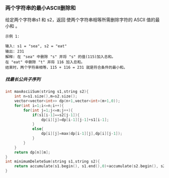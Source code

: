 ### 两个字符串的最小ASCII删除和

给定两个字符串s1 和 s2，返回 使两个字符串相等所需删除字符的 ASCII 值的最小和 。

 

```
示例 1:

输入: s1 = "sea", s2 = "eat"
输出: 231
解释: 在 "sea" 中删除 "s" 并将 "s" 的值(115)加入总和。
在 "eat" 中删除 "t" 并将 116 加入总和。
结束时，两个字符串相等，115 + 116 = 231 就是符合条件的最小和。
```



##### 找最长公共子序列

```c++
int maxAsciiSum(string s1,string s2){
	int n=s1.size(),m=s2.size();
	vector<vector<int>> dp(n+1,vector<int>(m+1,0));
	for(int i=1;i<=n;i++){
		for(int j=1;j<=m;j++){
			if(s1[i-1]==s2[j-1]){
				dp[i][j]=dp[i-1][j-1]+s1[i-1];
			}
			else{
				dp[i][j]=max(dp[i-1][j],dp[i][j-1]);
			}
		}
	}
	return dp[n][m];
}
int minimumDeleteSum(string s1,string s2){
	return accumulate(s1.begin(), s1.end(),0)+accumulate(s2.begin(), s2.end(),0)-2*maxAsciiSum(s1,s2);
}
```

